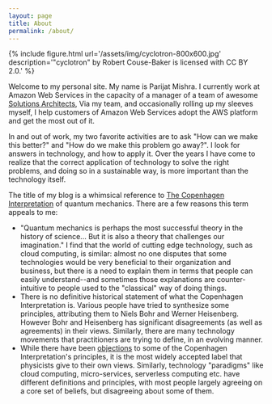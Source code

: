 ```yaml
---
layout: page
title: About
permalink: /about/
---
```


{% include figure.html url='/assets/img/cyclotron-800x600.jpg'
description='"cyclotron" by Robert Couse-Baker is licensed with CC BY 2.0.'
%}

Welcome to my personal site. My name is Parijat Mishra. I currently work at
Amazon Web Services in the capacity of a manager of a team of awesome [Solutions
Architects], Via my team, and occasionally rolling up my sleeves
myself, I help customers of Amazon Web Services adopt the AWS platform and get
the most out of it.

In and out of work, my two favorite activities are to ask "How can we make this
better?" and "How do we make this problem go away?". I look for answers in
technology, and how to apply it. Over the years I have come to realize that the
correct application of technology to solve the right problems, and doing so in a
sustainable way, is more important than the technology itself.

The title of my blog is a whimsical reference to [The Copenhagen
Interpretation] of quantum mechanics. There
are a few reasons this term appeals to me:

* "Quantum mechanics is perhaps the most successful theory in the history of
  science... But it is also a theory that challenges our imagination." I find
  that the world of cutting edge technology, such as cloud computing, is
  similar: almost no one disputes that some technologies would be very
  beneficial to their organization and business, but there is a need to explain
  them in terms that people can easily understand--and sometimes those
  explanations are counter-intuitive to people used to the "classical" way of
  doing things.
* There is no definitive historical
  statement of what the Copenhagen Interpretation is. Various people have tried
  to synthesize some principles, attributing them to Niels Bohr and Werner
  Heisenberg. However Bohr and Heisenberg has significant disagreements (as well
  as agreements) in their views. Similarly, there are many technology movements
  that practitioners are trying to define, in an evolving manner.
* While there have been [objections] to some of
  the Copenhagen Interpretation's principles, it is the most widely accepted
  label that physicists give to their own views. Similarly, technology
  "paradigms" like cloud computing, micro-services, serverless computing etc.
  have different definitions and principles, with most people largely agreeing
  on a core set of beliefs, but disagreeing about some of them.

[The Copenhagen Interpretation]: https://plato.stanford.edu/entries/qm-copenhagen/
[objections]: https://www.sjsu.edu/faculty/watkins/copenhageninterp4.htm
[Solutions Architects]: https://www.amazon.jobs/en/job_categories/solutions-architect